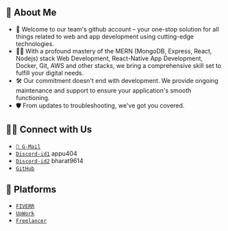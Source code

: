 ## 📝 About Me
- 👋 Welcome to our team's github account – your one-stop solution for all things related to web and app development using cutting-edge technologies. 
- 👨‍💻 With a profound mastery of the MERN (MongoDB, Express, React, Nodejs) stack Web Development, React-Native App Development, Docker, Git, AWS and other stacks, we bring a comprehensive skill set to fulfill your 
  digital needs. 
- 🛠️ Our commitment doesn't end with development. We provide ongoing maintenance and support to ensure your application's smooth functioning. 
- 🛡️ From updates to troubleshooting, we've got you covered.


##  🤝🏻 Connect with Us  
* [`📧 G-Mail`](mailto:brokebros404@gmail.com)   
* [`Discord-id1`](https://www.discordapp.com/users/appu#3417) appu404   
* [`Discord-id2`](https://www.discordapp.com/users/bharat9614) bharat9614    
* [`GitHub`](https://github.com/brokebros404)
<!---* [`LinkedIn`]( www.linkedin.com/in/teerthrajverma)   ---> 

## 💼 Platforms 
* [`FIVERR`](https://www.fiverr.com/brokebros404)
* [`UpWork`](https://www.upwork.com/freelancers/~016df5d24fddaad771)
* [`Freelancer`](https://www.freelancer.com/u/BrokeBros404?sb=t)  


<!---
brokebros404/brokebros404 is a ✨ special ✨ repository because its `README.md` (this file) appears on your GitHub profile.
You can click the Preview link to take a look at your changes.
--->
